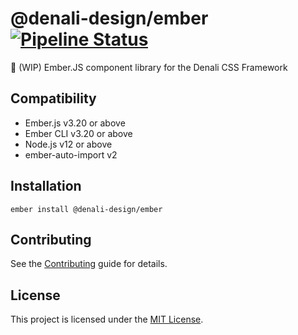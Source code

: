 # @denali-design/ember [![Pipeline Status][status-image]][status-url]

:construction: (WIP) Ember.JS component library for the Denali CSS Framework

## Compatibility

- Ember.js v3.20 or above
- Ember CLI v3.20 or above
- Node.js v12 or above
- ember-auto-import v2

## Installation

```
ember install @denali-design/ember
```

## Contributing

See the [Contributing](CONTRIBUTING.md) guide for details.

## License

This project is licensed under the [MIT License](LICENSE.md).

[status-image]: https://cd.screwdriver.cd/pipelines/4792/badge
[status-url]: https://cd.screwdriver.cd/pipelines/4792
